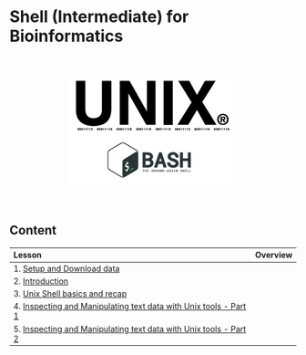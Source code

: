 # Shell (Intermediate) for Bioinformatics

<br>
<p align="center"><img src="./workshop_material/images/unix_logo.png" alt="drawing" width="300"/></p> 
<br>

<!--- check -->

## Content

| **Lesson**                                                           | **Overview**                                                                           |
|:---------------------------------------------------------------------|:---------------------------------------------------------------------------------------|
| 1. [Setup and Download data](./workshop_material/0_setup_download.md)| 
| 2. [Introduction](./workshop_material/1_introduction.md)             |
| 3. [Unix Shell basics and recap](1.UnixShellBasics/README.md)        |
| 4. [Inspecting and Manipulating text data with Unix tools - Part 1](./workshop_material/4_inspectmanipluate.md)|
| 5. [Inspecting and Manipulating text data with Unix tools - Part 2](./workshop_material/5_inspectmanipulate2.md)|

